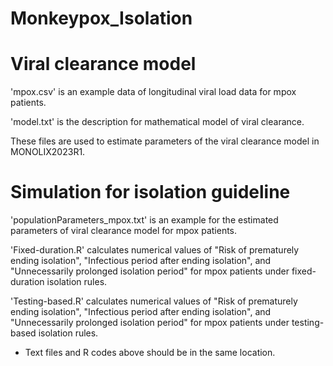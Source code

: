 # Monkeypox_Isolation

# Viral clearance model

'mpox.csv' is an example data of longitudinal viral load data for mpox patients.

'model.txt' is the description for mathematical model of viral clearance.

These files are used to estimate parameters of the viral clearance model in MONOLIX2023R1.


# Simulation for isolation guideline

'populationParameters_mpox.txt' is an example for the estimated parameters of viral clearance model for mpox patients.

'Fixed-duration.R' calculates numerical values of "Risk of prematurely ending isolation", "Infectious period after ending isolation", and "Unnecessarily prolonged isolation period" for mpox patients under fixed-duration isolation rules.

'Testing-based.R' calculates numerical values of "Risk of prematurely ending isolation", "Infectious period after ending isolation", and "Unnecessarily prolonged isolation period" for mpox patients under testing-based isolation rules.

* Text files and R codes above should be in the same location.
